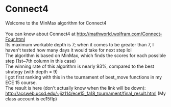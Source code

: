 # Connect4
Welcome to the MinMax algorithm for Connect4 <br /><br />
You can know about Connect4 at http://mathworld.wolfram.com/Connect-Four.html <br />
Its maximum workable depth is 7; when it comes to be greater than 7, I haven't tested how many days it would take for next step lol <br />
The algorithm is based on MinMax, which finds the scores for each possible step (1st~7th column in this case) <br />
The winning rate of this algorithm is nearly 93%, compared to the best strategy (with depth = 9) <br />
I got first ranking with this in the tournament of best_move functions in my ECE 15 course. <br />
The result is here (don't actually know when the link will be down): <br />
http://acsweb.ucsd.edu/~jiz114/ece15_fa18_tournament/final_result.html (My class account is ee15flp) <br />
